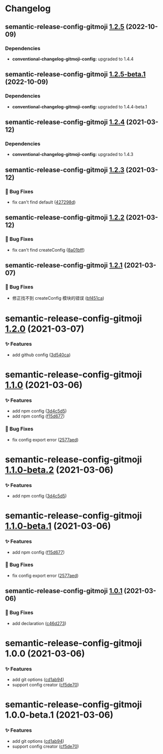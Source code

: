 # Changelog

## semantic-release-config-gitmoji [1.2.5](https://github.com/arvinxx/gitmoji-commit-workflow/compare/semantic-release-config-gitmoji@1.2.4...semantic-release-config-gitmoji@1.2.5) (2022-10-09)





### Dependencies

* **conventional-changelog-gitmoji-config:** upgraded to 1.4.4

## semantic-release-config-gitmoji [1.2.5-beta.1](https://github.com/arvinxx/gitmoji-commit-workflow/compare/semantic-release-config-gitmoji@1.2.4...semantic-release-config-gitmoji@1.2.5-beta.1) (2022-10-09)





### Dependencies

* **conventional-changelog-gitmoji-config:** upgraded to 1.4.4-beta.1

## semantic-release-config-gitmoji [1.2.4](https://github.com/arvinxx/gitmoji-commit-workflow/compare/semantic-release-config-gitmoji@1.2.3...semantic-release-config-gitmoji@1.2.4) (2021-03-12)





### Dependencies

* **conventional-changelog-gitmoji-config:** upgraded to 1.4.3

## semantic-release-config-gitmoji [1.2.3](https://github.com/arvinxx/gitmoji-commit-workflow/compare/semantic-release-config-gitmoji@1.2.2...semantic-release-config-gitmoji@1.2.3) (2021-03-12)


### 🐛 Bug Fixes

* fix can't find default ([427298d](https://github.com/arvinxx/gitmoji-commit-workflow/commit/427298d))

## semantic-release-config-gitmoji [1.2.2](https://github.com/arvinxx/gitmoji-commit-workflow/compare/semantic-release-config-gitmoji@1.2.1...semantic-release-config-gitmoji@1.2.2) (2021-03-12)


### 🐛 Bug Fixes

* fix can't find createConfig ([8a01bff](https://github.com/arvinxx/gitmoji-commit-workflow/commit/8a01bff))

## semantic-release-config-gitmoji [1.2.1](https://github.com/arvinxx/gitmoji-commit-workflow/compare/semantic-release-config-gitmoji@1.2.0...semantic-release-config-gitmoji@1.2.1) (2021-03-07)


### 🐛 Bug Fixes

* 修正找不到 createConfig 模块的错误 ([bf451ca](https://github.com/arvinxx/gitmoji-commit-workflow/commit/bf451ca))

# semantic-release-config-gitmoji [1.2.0](https://github.com/arvinxx/gitmoji-commit-workflow/compare/semantic-release-config-gitmoji@1.1.0...semantic-release-config-gitmoji@1.2.0) (2021-03-07)


### ✨ Features

* add github config ([3d540ca](https://github.com/arvinxx/gitmoji-commit-workflow/commit/3d540ca))

# semantic-release-config-gitmoji [1.1.0](https://github.com/arvinxx/gitmoji-commit-workflow/compare/semantic-release-config-gitmoji@1.0.1...semantic-release-config-gitmoji@1.1.0) (2021-03-06)


### ✨ Features

* add npm config ([3d4c5d5](https://github.com/arvinxx/gitmoji-commit-workflow/commit/3d4c5d5))
* add npm config ([f15d677](https://github.com/arvinxx/gitmoji-commit-workflow/commit/f15d677))


### 🐛 Bug Fixes

* fix config export error ([2577aed](https://github.com/arvinxx/gitmoji-commit-workflow/commit/2577aed))

# semantic-release-config-gitmoji [1.1.0-beta.2](https://github.com/arvinxx/gitmoji-commit-workflow/compare/semantic-release-config-gitmoji@1.1.0-beta.1...semantic-release-config-gitmoji@1.1.0-beta.2) (2021-03-06)


### ✨ Features

* add npm config ([3d4c5d5](https://github.com/arvinxx/gitmoji-commit-workflow/commit/3d4c5d5))

# semantic-release-config-gitmoji [1.1.0-beta.1](https://github.com/arvinxx/gitmoji-commit-workflow/compare/semantic-release-config-gitmoji@1.0.1...semantic-release-config-gitmoji@1.1.0-beta.1) (2021-03-06)


### ✨ Features

* add npm config ([f15d677](https://github.com/arvinxx/gitmoji-commit-workflow/commit/f15d677))


### 🐛 Bug Fixes

* fix config export error ([2577aed](https://github.com/arvinxx/gitmoji-commit-workflow/commit/2577aed))

## semantic-release-config-gitmoji [1.0.1](https://github.com/arvinxx/gitmoji-commit-workflow/compare/semantic-release-config-gitmoji@1.0.0...semantic-release-config-gitmoji@1.0.1) (2021-03-06)


### 🐛 Bug Fixes

* add declaration ([c46d273](https://github.com/arvinxx/gitmoji-commit-workflow/commit/c46d273))

# semantic-release-config-gitmoji 1.0.0 (2021-03-06)


### ✨ Features

* add git options ([cd1ab94](https://github.com/arvinxx/gitmoji-commit-workflow/commit/cd1ab94))
* support config creator ([cf5de70](https://github.com/arvinxx/gitmoji-commit-workflow/commit/cf5de70))

# semantic-release-config-gitmoji 1.0.0-beta.1 (2021-03-06)


### ✨ Features

* add git options ([cd1ab94](https://github.com/arvinxx/gitmoji-commit-workflow/commit/cd1ab94))
* support config creator ([cf5de70](https://github.com/arvinxx/gitmoji-commit-workflow/commit/cf5de70))
